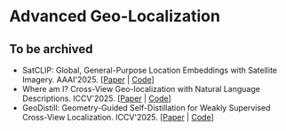 # Advanced Geo-Localization

## To be archived

- SatCLIP: Global, General-Purpose Location Embeddings with Satellite Imagery. AAAI'2025. [[Paper](https://ojs.aaai.org/index.php/AAAI/article/view/32457) | [Code](https://github.com/microsoft/satclip)]
- Where am I? Cross-View Geo-localization with Natural Language Descriptions. ICCV'2025. [[Paper](https://arxiv.org/abs/2412.17007) | [Code](https://yejy53.github.io/CVG-Text/)]
- GeoDistill: Geometry-Guided Self-Distillation for Weakly Supervised Cross-View Localization. ICCV'2025. [[Paper](https://arxiv.org/pdf/2507.10935) | [Code](https://github.com/tongshw/GeoDistill)]
